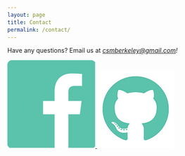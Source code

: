 ```yaml
---
layout: page
title: Contact
permalink: /contact/
---
```


Have any questions? Email us at _[csmberkeley@gmail.com](mailto:csmberkeley@gmail.com)!_ 

<a href="https://www.facebook.com/BerkeleyCSM">
    <img src="../img/social/fb-logo.jpg" class="social-pic">
    </a>
<a href="https://github.com/csmberkeley">
    <img src="../img/social/git-logo.jpg" class="social-pic">
    </a>